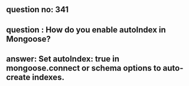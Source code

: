 
      
## question no: 341

## question : How do you enable autoIndex in Mongoose?

## answer: Set autoIndex: true in mongoose.connect or schema options to auto-create indexes.
      